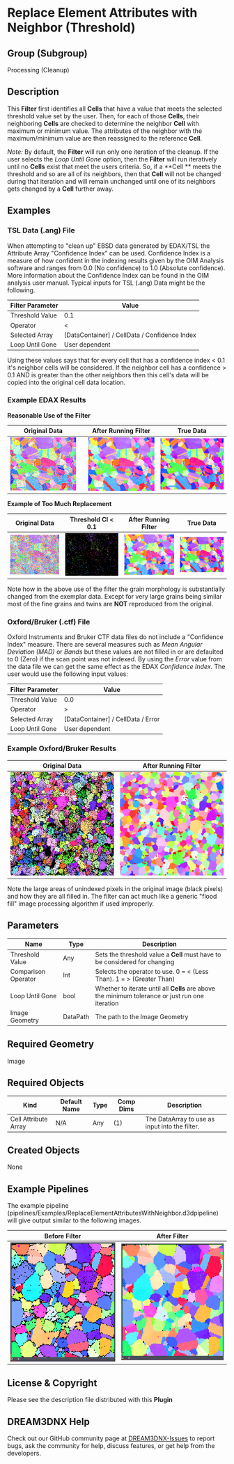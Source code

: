 # Replace Element Attributes with Neighbor (Threshold)

## Group (Subgroup)

Processing (Cleanup)

## Description

This **Filter** first identifies all **Cells** that have a value that meets the selected threshold value set by the
user. Then, for each of those **Cells**, their neighboring **Cells** are checked to determine the neighbor **Cell** with
maximum or minimum value. The attributes of the neighbor with the maximum/minimum value are then reassigned to the
reference **Cell**.

*Note:* By default, the **Filter** will run only one iteration of the cleanup. If the user selects the *Loop Until Gone*
option, then the **Filter** will run iteratively until no **Cells** exist that meet the users criteria. So, if a **Cell
** meets the threshold and so are all of its neighbors, then that **Cell** will not be changed during that iteration and
will remain unchanged until one of its neighbors gets changed by a **Cell** further away.

## Examples

### TSL Data (.ang) File

When attempting to "clean up" EBSD data generated by EDAX/TSL the Attribute Array "Confidence Index" can be used.
Confidence Index is a measure of how confident in the indexing results given by the OIM Analysis software and ranges
from 0.0 (No confidence) to 1.0 (Absolute confidence). More information about the Confidence Index can be found in the
OIM analysis user manual. Typical inputs for TSL (.ang) Data might be the following.

| Filter Parameter | Value                                         |
|------------------|-----------------------------------------------|
| Threshold Value  | 0.1                                           |
| Operator         | <                                             |
| Selected Array   | [DataContainer] / CellData / Confidence Index |
| Loop Until Gone  | User dependent                                |

Using these values says that for every cell that has a confidence index < 0.1 it's neighbor cells will be considered. If
the neighbor cell has a confidence > 0.1 AND is greater than the other neighbors then this cell's data will be copied
into the original cell data location.

### Example EDAX Results

**Reasonable Use of the Filter**

| Original Data                                             |     | After Running Filter                                | True Data                                    |
|-----------------------------------------------------------|-----|-----------------------------------------------------|----------------------------------------------|
| ![Original Data](Images/NeighborReplace_No_Cleanup_2.png) |     | ![Text](Images/NeighborReplace_After_Cleanup_2.png) | ![Text](Images/NeighborReplace_Exemplar.bmp) |

**Example of Too Much Replacement**

| Original Data                                           | Threshold CI < 0.1                                                                                     | After Running Filter                              | True Data                                    |
|---------------------------------------------------------|--------------------------------------------------------------------------------------------------------|---------------------------------------------------|----------------------------------------------|
| ![Original Data](Images/NeighborReplace_No_Cleanup.png) | ![Original Data. Black pixels have Confidence Index < 0.1](Images/NeighborReplace_No_Cleanup_Mask.png) | ![Text](Images/NeighborReplace_After_Cleanup.png) | ![Text](Images/NeighborReplace_Exemplar.bmp) |

Note how in the above use of the filter the grain morphology is substantially changed from the exemplar data. Except for
very large grains being similar most of the fine grains and twins are **NOT** reproduced from the original.

### Oxford/Bruker (.ctf) File

Oxford Instruments and Bruker CTF data files do not include a "Confidence Index" measure. There are several measures
such as *Mean Angular Deviation (MAD)* or *Bands* but these values are not filled in or are defaulted to 0 (Zero) if the
scan point was not indexed. By using the *Error* value from the data file we can get the same effect as the EDAX
*Confidence Index*. The user would use the following input values:

| Filter Parameter | Value                              |
|------------------|------------------------------------|
| Threshold Value  | 0.0                                |
| Operator         | >                                  |
| Selected Array   | [DataContainer] / CellData / Error |
| Loop Until Gone  | User dependent                     |

### Example Oxford/Bruker Results

| Original Data                                           | After Running Filter                      |
|---------------------------------------------------------|-------------------------------------------|
| ![Original Data](Images/NeighborReplace_CTF_Before.png) | ![](Images/NeighborReplace_CTF_After.png) |

Note the large areas of unindexed pixels in the original image (black pixels) and how they are all filled in. The filter
can act much like a generic "flood fill" image processing algorithm if used improperly.

## Parameters

| Name                | Type     | Description                                                                                      |
|---------------------|----------|--------------------------------------------------------------------------------------------------|
| Threshold Value     | Any      | Sets the threshold value a **Cell** must have to be considered for changing                      |
| Comparison Operator | Int      | Selects the operator to use. 0 = < (Less Than). 1 = > (Greater Than)                             |
| Loop Until Gone     | bool     | Whether to iterate until all **Cells** are above the minimum tolerance or just run one iteration |
| Image Geometry      | DataPath | The path to the Image Geometry                                                                   |

## Required Geometry

Image

## Required Objects

| Kind                     | Default Name | Type | Comp Dims | Description                                    |
|--------------------------|--------------|------|-------------|------------------------------------------------|
| Cell Attribute Array | N/A          | Any  | (1)                  | The DataArray to use as input into the filter. |

## Created Objects

None

## Example Pipelines

The example pipeline (pipelines/Examples/ReplaceElementAttributesWithNeighbor.d3dpipeline) will give output similar to the following images.

|  Before Filter | After Filter |
|--|--|
| ![Original Data](Images/NeighborReplace_Small_IN100_Before.png) | ![Original Data](Images/NeighborReplace_Small_IN100_After.png) |

## License & Copyright

Please see the description file distributed with this **Plugin**

## DREAM3DNX Help

Check out our GitHub community page at [DREAM3DNX-Issues](https://github.com/BlueQuartzSoftware/DREAM3DNX-Issues) to report bugs, ask the community for help, discuss features, or get help from the developers.
